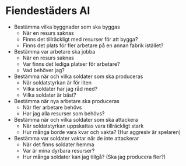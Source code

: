 # Fiendestäders AI

- Bestämma vilka byggnader som ska byggas
  - När en resurs saknas
  - Finns det tillräckligt med resurser för att bygga?
  - Finns det plats för fler arbetare på en annan fabrik istället?
- Bestämma var arbetare ska jobba
  - När en resurs saknas
  - Var finns det lediga platser för arbetare?
  - Vad behöver jag?
- Bestämma när och vilka soldater som ska produceras
  - När soldatstyrkan är för liten
  - Vilka soldater har jag råd med?
  - Vilka soldater är bäst?
- Bestämma när nya arbetare ska produceras
  - När fler arbetare behövs
  - Har jag alla resurser som behövs?
- Bestämma när och vilka soldater som ska attackera
  - När soldatstyrkan uppskattas vara tillräckligt stark
  - Hur många borde vara kvar och vakta? (Hur aggresiv är spelaren)
- Bestämma var soldater vaktar när de inte attackerar
  - När det finns soldater hemma
  - Var är mina dyrbara resurser?
  - Hur många soldater kan jag tillgå? (Ska jag producera fler?)
